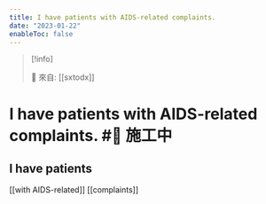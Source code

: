 ```yaml
---
title: I have patients with AIDS-related complaints.
date: "2023-01-22"
enableToc: false
---
```


> [!info]
>
> 🌱 來自: [[sxtodx]]

# I have patients with AIDS-related complaints. #🚧 施工中

## I have patients 

[[with AIDS-related]] 
[[complaints]]


